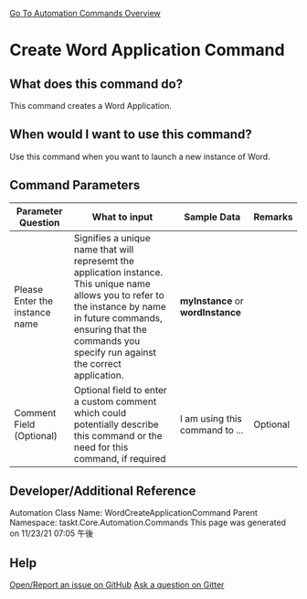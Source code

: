 <!--TITLE: Create Word Application Command -->
<!-- SUBTITLE: a command in the Word Commands group. -->
[Go To Automation Commands Overview](/automation-commands.md)


# Create Word Application Command


## What does this command do?
This command creates a Word Application.


## When would I want to use this command?
Use this command when you want to launch a new instance of Word.


## Command Parameters
| Parameter Question   	| What to input  	|  Sample Data 	| Remarks  	|
| ---                    | ---               | ---           | ---       |
|Please Enter the instance name|Signifies a unique name that will represemt the application instance.  This unique name allows you to refer to the instance by name in future commands, ensuring that the commands you specify run against the correct application.|**myInstance** or **wordInstance**||
|Comment Field (Optional)|Optional field to enter a custom comment which could potentially describe this command or the need for this command, if required|I am using this command to ...|Optional|






## Developer/Additional Reference
Automation Class Name: WordCreateApplicationCommand
Parent Namespace: taskt.Core.Automation.Commands
This page was generated on 11/23/21 07:05 午後


## Help
[Open/Report an issue on GitHub](https://github.com/saucepleez/taskt/issues/new)
[Ask a question on Gitter](https://gitter.im/taskt-rpa/Lobby)
